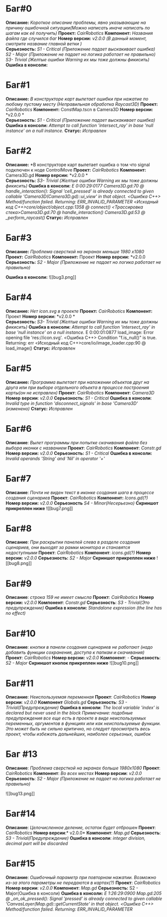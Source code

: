 
# Баг#0
**Описание:** *Короткое описание проблемы, явно указывающие на причину ошибочной ситуации(Можно написать иначе написать по шагам как её получить)*
**Проект:** *CairRobotics*
**Компонент:** *Названия файла где случился баг*
**Номер версии:** *v2.0.0 (В данный момент, смотрите название главной ветки )*   
**Серьезность:** 
*S1 - Critical (Приложение падает выскакивает ошибка)*  
*S2 - Major (Приложение не падает но логика работает не правильно)*   
*S3- Trivial (Желтые ошибки Warning их мы тоже должны фикисить)*
**Ошибка в консоли:**

# Баг#1
**Описание:** *В конструкторе карт вылетает ошибки при нажатие по любому пустому месту (Неправильная обработка Raycast3D)*
**Проект:** *CairRobotics*
**Компонент:** ConstMap.tscn в Camera3D
**Номер версии:** *v2.0.0 *   
**Серьезность:** 
*S1 - Critical (Приложение падает выскакивает ошибка)*  
**Ошибка в консоли:** *Attempt to call function 'intersect_ray' in base 'null instance' on a null instance.*
**Статус:** *Исправлен*
# Баг#2
**Описание:** *В конструкторе карт вылетает ошибка о том что signal подключен к ноде ControlMove
**Проект:** *CairRobotics*
**Компонент:** Camera3D.gd
**Номер версии:** *v2.0.0 *   
**Серьезность:** 
*S3- Trivial (Желтые ошибки Warning их мы тоже должны фикисить)*
**Ошибка в консоли:** *E 0:00:29:0177   Camera3D.gd:70 @ handle_interaction(): Signal 'cell_pressed' is already connected to given callable 'Camera3D(Camera3D.gd)::ui_view' in that object.
  <Ошибка C++>   Method/function failed. Returning: ERR_INVALID_PARAMETER
  <Исходный код C++>core/object/object.cpp:1358 @ connect()
  <Трассировка стека>Camera3D.gd:70 @ handle_interaction()
                 Camera3D.gd:53 @ _perform_raycast()*
**Статус:** *Исправлен*

# Баг#3
**Описание:** *Проблема сверсткой на экранах меньше 1980 x1080*
**Проект:** *CairRobotics*
**Компонент:** Проект
**Номер версии:** *v2.0.0  
**Серьезность:** *S2 - Major (Приложение не падает но логика работает не правильно)*   

**Ошибка в консоли:**
![[bug3.png]]

# Баг#4
**Описание:** *Нет icon.svg в проекте* 
**Проект:** *CairRobotics*
**Компонент:** Проект
**Номер версии:** *v2.0.0 *   
**Серьезность:** 
*S3- Trivial (Желтые ошибки Warning их мы тоже должны фикисить)* 
**Ошибка в консоли:** *Attempt to call function 'intersect_ray' in base 'null instance' on a null instance.*
E 0:00:01:0877   load_image: Error opening file 'res://icon.svg'.
  <Ошибка C++>   Condition "f.is_null()" is true. Returning: err
  <Исходный код C++>core/io/image_loader.cpp:90 @ load_image()
**Статус:** *Исправлен*

# Баг#5 
**Описание:** *Программа вылетает при наложении объектов друг на друга или при выборе отдельного объекта в процессе построения карты(он не исправлен)* 
**Проект**: *CairRobotics* 
**Компонент**: *Camera3D* 
**Номер** **версии**: *v2.0.0*
**Серьезность**: *S1 - Critical* 
**Ошибка в консоли**: *Invalid type in function 'disconnect_signals' in base 'Camera3D' (изменено)*
**Статус:** *Исправлен*

# Баг#6
**Описание**: *Вылет программы при попытке скачивания файла без выбора иконки с названием*
**Проект**: *CairRobotics*
**Компонент**: *Constr.gd*
**Номер версии:** *v2.0.0*
**Серьезность:** *S1 - Critical*
**Ошибка в консоли:** *Invalid operands 'String' and 'Nil' in operator '+'*

# Баг#7
**Описание**: *Почти не виден текст в иконке создания шага в процессе создания сценариев*
**Проект**: *CairRobotics*
**Компонент:** *Icons.gd(?)*
**Номер версии:** *v2.0.0*
**Серьезность** *S4 - Minor(Несерьезно)*
**Скриншот прикреплен ниже**
![[bug7.png]]

# Баг#8 
**Описание**: *При раскрытии панелей слева в разделе создания сценариев, они выходят за рамки монитора и становятся недоступными*
**Проект**: *CairRobotics*
**Компонент**: *icons.gd(?)*
**Номер версии:** *v2.0.0*
**Серьезность:** *S2 - Major*
**Скриншот прикреплен ниже**
![[bug8.png]]

# Баг#9 
**Описание**: *строка 159 не имеет смысла*
**Проект**: *CairRobotics*
**Номер версии:** *v2.0.0*
**Компонент**: *Constr.gd*
**Серьезность**: *S3 - Trivial(Это предупреждение)*
**Ошибка в консоли:** *Standalone expression (the line has no effect)*

# Баг#10
**Описание**: *кнопки в панели создания сценариев не работают (надо добавить функции сохранения, доступа к папкам и скачивания)*
**Проект**: *CairRobotics*
**Номер версии:** *v2.0.0*
**Компонент**: - 
**Серьезность**: *S2 - Major*
**Скриншот кнопок прикреплен ниже**
![[bug10.png]]

# Баг#11
**Описание**: *Неиспользуемая переменная*
**Проект**: *CairRobotics*
**Номер версии**: *v2.0.0*
**Компонент** *Globals.gd*
**Серьезность**: *S3 - Trivial(Предупреждение)*
**Ошибка в консоли**: *The local variable 'index' is declared but never used in the block
Примечание: подобные предупреждения все еще есть в проекте в виде неиспользуемых переменных, аргументов в функциях или как неиспользуемые функции. Это может быть не сильно критично, но следует просмотреть весь проект, чтобы избежать дальнейших, наиболее серьезных, ошибок*

# Баг #13

**Описание**: *Проблема сверсткой на экранах больше 1980x1080*
**Проект**: *CairRobotics*
**Компонент**: *Во всех местах*
**Номер версии**: *v2.0.0*
**Серьезность**: *S2 - Major (Приложение не падает но логика работает не правильно)*

![[bug13.png]]


# Баг#14 
**Описание**: *Целочисленное деление, остаток будет отброшен*
**Проект**: *CairRobotics*
**Номер версии**:* v2.0.0*
**Компонент**: *Map.gd*
**Серьезность**: *S3 - Trivial(Предупреждение)*
**Ошибка в консоли**: *integer division, decimal part will be discarded*

# Баг#15
**Описание**: *Ошибочный параметр при повторном нажатии. Возможно из-за этого параметры не передаются в картах(?)*
**Проект**: *CairRobotics*
**Номер версии**: *v2.0.0*
**Компонент**: *Map.gd*
**Серьезность:** S2 - Major(Ошибка в консоли)
**Ошибка в консоли:** *E 1:26:29:0900   Map.gd:205 @ _on_ok_pressed(): Signal 'pressed' is already connected to given callable 'CanvasLayer(Map.gd)::getCurrentState' in that object.
  <Ошибка C++>   Method/function failed. Returning: ERR_INVALID_PARAMETER*